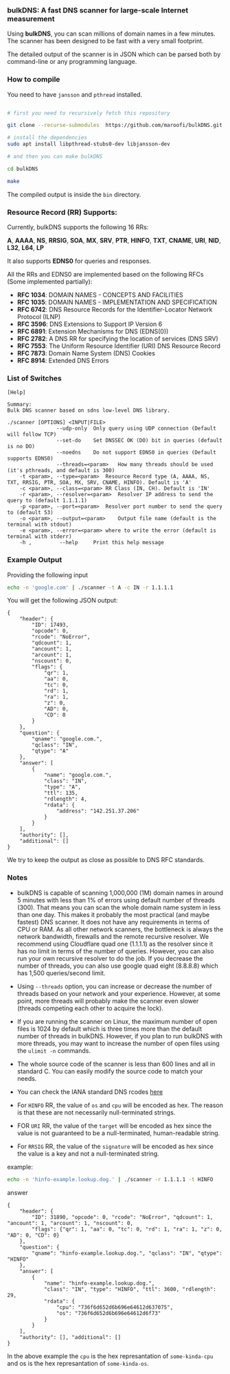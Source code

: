 
### bulkDNS: A fast DNS scanner for large-scale Internet measurement

Using **bulkDNS**, you can scan millions of domain names in a few minutes. The scanner has been designed to be fast with a very small footprint.

The detailed output of the scanner is in JSON which can be parsed both by command-line or any programming language.


### How to compile

You need to have `jansson` and `pthread` installed.

```bash

# first you need to recursively fetch this repository

git clone --recurse-submodules  https://github.com/maroofi/bulkDNS.git

# install the dependencies
sudo apt install libpthread-stubs0-dev libjansson-dev

# and then you can make bulkDNS

cd bulkDNS

make

```

The compiled output is inside the `bin` directory.

### Resource Record (RR) Supports:

Currently, bulkDNS supports the following 16 RRs:

**A**, **AAAA**, **NS**, **RRSIG**, **SOA**, **MX**, **SRV**, **PTR**, **HINFO**, **TXT**, **CNAME**, **URI**,
**NID**, **L32**, **L64**, **LP**

It also supports **EDNS0** for queries and responses.

All the RRs and EDNS0 are implemented based on the following RFCs (Some implemented partially):

- **RFC 1034**: DOMAIN NAMES - CONCEPTS AND FACILITIES
- **RFC 1035**: DOMAIN NAMES - IMPLEMENTATION AND SPECIFICATION
- **RFC 6742**: DNS Resource Records for the Identifier-Locator Network Protocol (ILNP)
- **RFC 3596**: DNS Extensions to Support IP Version 6
- **RFC 6891**: Extension Mechanisms for DNS (EDNS(0))
- **RFC 2782**: A DNS RR for specifying the location of services (DNS SRV)
- **RFC 7553**: The Uniform Resource Identifier (URI) DNS Resource Record
- **RFC 7873**: Domain Name System (DNS) Cookies
- **RFC 8914**: Extended DNS Errors


### List of Switches
```
[Help]

Summary:
Bulk DNS scanner based on sdns low-level DNS library.

./scanner [OPTIONS] <INPUT|FILE>
	            --udp-only 	Only query using UDP connection (Default will follow TCP)
	            --set-do 	Set DNSSEC OK (DO) bit in queries (default is no DO)
	            --noedns 	Do not support EDNS0 in queries (Default supports EDNS0)
	            --threads=<param>	How many threads should be used (it's pthreads, and default is 300)
	-t <param>, --type=<param>	Resource Record type (A, AAAA, NS, TXT, RRSIG, PTR, SOA, MX, SRV, CNAME, HINFO). Default is 'A'
	-c <param>, --class=<param>	RR Class (IN, CH). Default is 'IN'
	-r <param>, --resolver=<param>	Resolver IP address to send the query to (default 1.1.1.1)
	-p <param>, --port=<param>	Resolver port number to send the query to (default 53)
	-o <param>, --output=<param>	Output file name (default is the terminal with stdout)
	-e <param>, --error=<param>	where to write the error (default is terminal with stderr)
	-h ,         --help 	Print this help message

```

### Example Output

Providing the following input

```bash
echo -n 'google.com' | ./scanner -t A -c IN -r 1.1.1.1
```
You will get the following JSON output:

```text
{
    "header": {
        "ID": 17493,
        "opcode": 0,
        "rcode": "NoError",
        "qdcount": 1,
        "ancount": 1,
        "arcount": 1,
        "nscount": 0, 
        "flags": {
            "qr": 1,
            "aa": 0,
            "tc": 0,
            "rd": 1,
            "ra": 1,
            "z": 0,
            "AD": 0,
            "CD": 0
        }
    },
    "question": {
        "qname": "google.com.",
        "qclass": "IN",
        "qtype": "A"
    },
    "answer": [
        {
            "name": "google.com.",
            "class": "IN",
            "type": "A",
            "ttl": 135,
            "rdlength": 4,
            "rdata": {
                "address": "142.251.37.206"
            }
        }
    ],
    "authority": [],
    "additional": []
}
```
We try to keep the output as close as possible to DNS RFC standards. 

### Notes

* bulkDNS is capable of scanning 1,000,000 (1M) domain names in around 5 minutes with less than 1% of errors using default number of threads (300). That means you can
scan the whole domain name system in less than one day.
This makes it probably the most practical (and maybe fastest) DNS scanner. It does not have any requirements in terms of CPU or RAM. As all other network scanners,
the bottleneck is always the network bandwidth, firewalls and the remote recursive resolver. We recommend using Cloudflare quad one (1.1.1.1) as the resolver since 
it has no limit in terms of the number of queries. However, you can also run your own recursive resolver to do the job. If you decrease the number of threads, you can
also use google quad eight (8.8.8.8) which has 1,500 queries/second limit.

* Using `--threads` option, you can increase or decrease the number of threads based on your network and your experience. However, at some point, more threads will probably 
make the scanner even slower (threads competing each other to acquire the lock). 

* If you are running the scanner on Linux, the maximum number of open files is 1024 by default which is three times more than the default number of threads in bulkDNS.
However, if you plan to run bulkDNS with more threads, you may want to increase the number of open files using the `ulimit -n` commands.

* The whole source code of the scanner is less than 600 lines and all in standard C. You can easily modify the source code to match your needs.

* You can check the IANA standard DNS rcodes [here](https://www.iana.org/assignments/dns-parameters/dns-parameters.xhtml#dns-parameters-6)

* For `HINFO` RR, the value of `os` and `cpu` will be encoded as hex. The reason is that these are not necessarily null-terminated strings.

* FOR `URI` RR, the value of the `target` will be encoded as hex since the value is not guaranteed to be a null-terminated, human-readable string.

* For `RRSIG` RR, the value of the `signature` will be encoded as hex since the value is a key and not a null-terminated string.

example:
```bash
echo -n 'hinfo-example.lookup.dog.' | ./scanner -r 1.1.1.1 -t HINFO
````

answer
```text
{
    "header": {
        "ID": 31890, "opcode": 0, "rcode": "NoError", "qdcount": 1, "ancount": 1, "arcount": 1, "nscount": 0, 
        "flags": {"qr": 1, "aa": 0, "tc": 0, "rd": 1, "ra": 1, "z": 0, "AD": 0, "CD": 0}
    }, 
    "question": {
        "qname": "hinfo-example.lookup.dog.", "qclass": "IN", "qtype": "HINFO"
    }, 
    "answer": [
        {
            "name": "hinfo-example.lookup.dog.", 
            "class": "IN", "type": "HINFO", "ttl": 3600, "rdlength": 29, 
            "rdata": {
                "cpu": "736f6d652d6b696e64612d637075", 
                "os": "736f6d652d6b696e64612d6f73"
            }
        }
    ], 
    "authority": [], "additional": []
}
```

In the above example the `cpu` is the hex represantation of `some-kinda-cpu` and os is the hex represantation of `some-kinda-os`.


